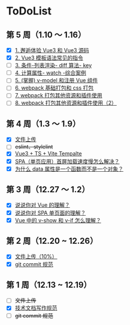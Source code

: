 # ToDoList

## 第 5 周（1.10 ～ 1.16）

- [x] [1. 邂逅体验 Vue3 和 Vue3 源码](https://github.com/Hongbusi/learn-vue3)
- [x] [2. Vue3 模板语法常见的指令](https://github.com/Hongbusi/learn-vue3)
- [ ] [3. 条件-列表渲染- diff 算法- key](https://github.com/Hongbusi/learn-vue3)
- [ ] [4. 计算属性- watch -综合案例](https://github.com/Hongbusi/learn-vue3)
- [ ] [5. (掌握) v-model 和注册 Vue 组件](https://github.com/Hongbusi/learn-vue3)
- [ ] [6. webpack 基础打包和 css 打包](https://github.com/Hongbusi/learn-vue3)
- [ ] [7. webpack 打包其他资源和插件使用](https://github.com/Hongbusi/learn-vue3)
- [ ] [8. webpack 打包其他资源和插件使用（2）](https://github.com/Hongbusi/learn-vue3)

## 第 4 周（1.3 ～ 1.9）

- [x] [文件上传](https://github.com/Hongbusi/file-upload)
- [ ] ~~eslint、stylelint~~
- [x] [Vue3 + TS + Vite Tempalte](https://github.com/Hongbusi/create-app/tree/master/templates/vue3-ts-vite)
- [x] [SPA（单页应用）首屏加载速度慢怎么解决？](https://hongbusi.github.io/docs/interview/vue/first-page-time.html)
- [x] [为什么 data 属性是一个函数而不是一个对象？](https://hongbusi.github.io/docs/interview/vue/data.html)

## 第 3 周（12.27 ～ 1.2）

- [x] [说说你对 Vue 的理解？](https://hongbusi.github.io/docs/interview/vue/vue.html)
- [x] [说说你对 SPA 单页面的理解？](https://hongbusi.github.io/docs/interview/vue/spa.html)
- [x] [Vue 中的 v-show 和 v-if 怎么理解？](https://hongbusi.github.io/docs/interview/vue/show-if.html)

## 第 2 周（12.20 ~ 12.26）

- [x] [文件上传（10%）](https://github.com/Hongbusi/file-upload)
- [x] [git commit 规范](https://hongbusi.github.io/docs/blog/commitlint)

## 第 1 周（12.13 ~ 12.19）

- [ ] ~~文件上传~~
- [x] [技术文档写作规范](https://hongbusi.github.io/docs/blog/document-style-guide)
- [ ] ~~git commit 规范~~
